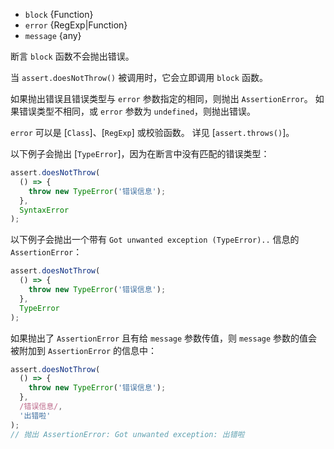 <!-- YAML
added: v0.1.21
changes:
  - version: v5.11.0, v4.4.5
    pr-url: https://github.com/nodejs/node/pull/2407
    description: The `message` parameter is respected now.
  - version: v4.2.0
    pr-url: https://github.com/nodejs/node/pull/3276
    description: The `error` parameter can now be an arrow function.
-->
* `block` {Function}
* `error` {RegExp|Function}
* `message` {any}

断言 `block` 函数不会抛出错误。

当 `assert.doesNotThrow()` 被调用时，它会立即调用 `block` 函数。

如果抛出错误且错误类型与 `error` 参数指定的相同，则抛出 `AssertionError`。
如果错误类型不相同，或 `error` 参数为 `undefined`，则抛出错误。

`error` 可以是 [`Class`]、[`RegExp`] 或校验函数。
详见 [`assert.throws()`]。

以下例子会抛出 [`TypeError`]，因为在断言中没有匹配的错误类型：

<!-- eslint-disable no-restricted-syntax -->
```js
assert.doesNotThrow(
  () => {
    throw new TypeError('错误信息');
  },
  SyntaxError
);
```

以下例子会抛出一个带有 `Got unwanted exception (TypeError)..` 信息的 `AssertionError`：

<!-- eslint-disable no-restricted-syntax -->
```js
assert.doesNotThrow(
  () => {
    throw new TypeError('错误信息');
  },
  TypeError
);
```

如果抛出了 `AssertionError` 且有给 `message` 参数传值，则 `message` 参数的值会被附加到 `AssertionError` 的信息中：

<!-- eslint-disable no-restricted-syntax -->
```js
assert.doesNotThrow(
  () => {
    throw new TypeError('错误信息');
  },
  /错误信息/,
  '出错啦'
);
// 抛出 AssertionError: Got unwanted exception: 出错啦
```

